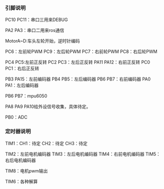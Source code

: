 ### 引脚说明

PC10 PC11：串口三用来DEBUG

PA2 PA3：串口二用来ros通信

MotorA~D:车头左轮开始，逆时针编码

PC6：左前轮PWM  PC9：左后轮PWM   PC7：右前轮PWM  PC8：右后轮PWM   

PC4 PC5:左前正反转  PC2 PC3：左后正反转  PA11 PA12：右前正反转  PC0 PC1：右后正反转  

PB3 PA15：左前编码器  PB4 PB5：左后编码器  PB6 PB7：右前编码器  PA0 PA1：左后编码器

PB6 PB7：mpu6050

PA8 PA9 PA10给外设信号收集，具体待定。

PB0：ADC

### 定时器说明
TIM1：CH1：待定  CH2：待定  CH3：待定

TIM2：左前电机编码器  TIM3：左后电机编码器  TIM4：右前电机编码器  TIM5：右后电机编码器

TIM8：电机pwm输出

TIM6：各种解算

